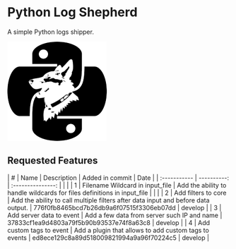 # Python Log Shepherd

A simple Python logs shipper.

![shepherd](images/shepherd.png  "shepherd")

## Requested Features

| \# | Name | Description | Added in commit | Date |
| :----------- | ----------: | :---------------: | | | 
|  1  | Filename Wildcard in input_file | Add the ability to handle wildcards for files definitions in input_file | | | 
|  2  | Add filters to core | Add the ability to call multiple filters after data input and before data output. | 776f0fb8465bcd7b26db9a6f07515f3306eb07dd | develop | 
|  3  | Add server data to event | Add a few data from server such IP and name  | 37833cf1ea9d4803a79f5b90b93537e74f8a63c8 | develop | 
|  4  | Add custom tags to event | Add a plugin that allows to add custom tags to events  | ed8ece129c8a89d518009821994a9a96f70224c5 | develop | 


